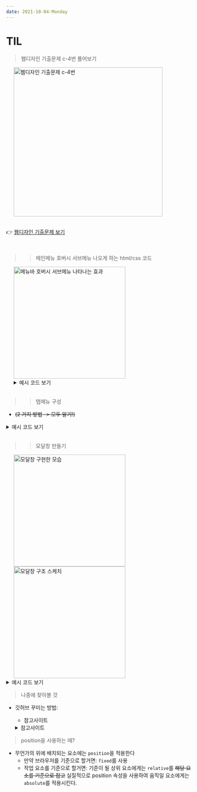 ```yaml
---
date: 2021-10-04-Monday
---
```


# TIL 

> 웹디자인 기출문제 c-4번 풀어보기 

<img src="./images/웹디자인기능사_test_3.png" alt="웹디자인 기출문제 c-4번" width="400px" height="" style="padding-left: 20px;" />
<br />
<br />


👉 [웹디자인 기출문제 보기](https://github.com/ekfka4863/frontEndCourse_210901/blob/main/test/test_5(%EC%9B%B9%EB%94%94%EC%9E%90%EC%9D%B8%EA%B8%B0%EB%8A%A5%EC%82%AC%EA%B8%B0%EC%B6%9C_1)/src/%EC%9B%B9%EB%94%94%EC%9E%90%EC%9D%B8%EA%B8%B0%EB%8A%A5%EC%82%AC_%EA%B8%B0%EC%B6%9C%EB%AC%B8%EC%A0%9C(2021%EB%85%84%EB%8F%84)/C-4.pdf)

<br />

>> 메인메뉴 호버시 서브메뉴 나오게 하는 html/css 코드

<img src="./images/웹디자인기출문제_c-4_메뉴바호버시이벤트.gif" alt="메뉴바 호버시 서브메뉴 나타나는 효과" width="300px" height="" style="padding-left: 20px;" />
<br />

<div style="padding-left: 20px;">
  <details>
  <summary>예시 코드 보기</summary>
  
  ```html

  ```
  
  ```css
  ```
  
  </details>
</div>


<br />


>> 탭메뉴 구성 
- ~~(2 가지 방법 -> 모두 알기!)~~

<img src="" alt="" width="" height="" style="padding-left: px;" />
<br />

<details>
<summary>예시 코드 보기</summary>

```html
```

```css
```

</details>


<br />


>> 모달창 만들기 

<img src="./images/웹디자인기출문제_c-4_모달바로가기버튼호버시모달창.gif" alt="모달창 구현한 모습" width="300px" height="" style="padding-left: 20px;" />
<br />

<img src="" alt="모달창 구조 스케치" width="300px" height="" style="padding-left: 20px;" />
<br />

<details>
<summary>예시 코드 보기</summary>

  ```html 
  <!-- 바로가기 영역 -->
   <div class="location_link">
    <h3 class="blind">바로가기</h3>
    <button type="button">
      모달 바로가기
    </button>
    <div class="modal_area" hidden>
      <div class="modal_message">
        <h4>바로가기 기능 제목</h4>
        <p>ipsum Lorem ipsum dolor sit amet consectetur, adipisicing elit. Pariatur temporibus eligendi nemo cum magnam totam libero in, maxime vitae, error ab fuga ipsam. Perferendis eos sed veniam, corporis incidunt repellendus.</p>
        <div class="close">
          <button type="button">닫기</button>
        </div>
      </div>
      <div class="modal_bg"></div>
    </div>
  </div>
  ```

  ```css
  /* 모달 */
  .modal_area {
    position: fixed;
    top: 0;
    left: 0;
    right: 0;
    bottom: 0;
    z-index: 1500;
    margin: auto;
  }
  .modal_message {
    position: absolute;
    top: 0;
    left: 0;
    right: 0;
    bottom: 0;
    margin: auto;
    width: 700px;
    height: 400px;
    padding: 10px;
    border: 1px solid #333;
    background-color: #fff;
    border-radius: 0.3rem;
    box-shadow: 5px 5px 5px rgba(51, 51, 51, 0.9);
  }
  .modal_message .close {
    position: absolute;
    right: 0;
    bottom: 0;
    padding: 10px;
  }
  .modal_message .close button {
    width: 100px;
    height: 40px;
    border-radius: 0.3rem;
    background-color: #ccc;
    box-shadow: 3px 3px 3px rgba(0, 0, 0, 0.5);
  }
  .modal_bg {
    width: 100%;
    height: 100%;
    background-color: rgba(51, 51, 51, 0.7);
  }
  /* 모달 이벤트 */
  .location_link > button:hover + .modal_area{
    display: block;
  }
  ```
</details>




> 나중에 찾아볼 것
- 깃허브 꾸미는 방법:
  - 참고사이트 
  <details>
    <summary>참고사이트</summary>
    - cf.   
      - 
      -
      -

  </details>



> position을 사용하는 때? 
- 무언가의 위에 배치되는 요소에는 `position`을 적용한다 
  - 만약 브라우저를 기준으로 할거면: `fixed`를 사용
  - 작업 요소를 기준으로 할거면: 기준이 될 상위 요소에게는 `relative`를 ~~해당 요소를 기준으로 잡고~~ 실질적으로 position 속성을 사용하여 움직일 요소에게는 `absolute`를 적용시킨다.  